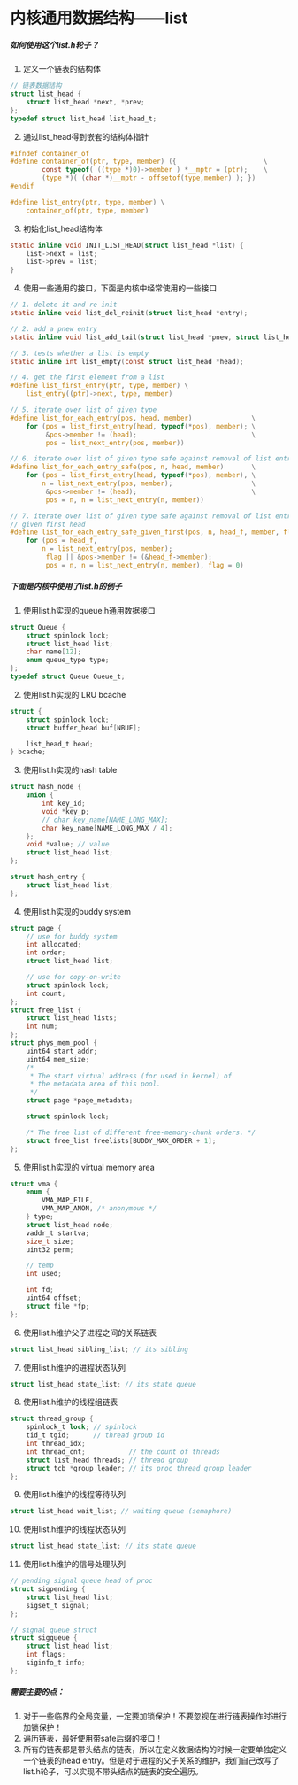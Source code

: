 # 内核通用数据结构——list

#####      如何使用这个list.h轮子？

1. 定义一个链表的结构体

```c
// 链表数据结构
struct list_head {
    struct list_head *next, *prev;
};
typedef struct list_head list_head_t;
```

2. 通过list_head得到嵌套的结构体指针

```c
#ifndef container_of
#define container_of(ptr, type, member) ({                      \
        const typeof( ((type *)0)->member ) *__mptr = (ptr);    \
        (type *)( (char *)__mptr - offsetof(type,member) ); })
#endif

#define list_entry(ptr, type, member) \
    container_of(ptr, type, member)
```

3. 初始化list_head结构体

```c
static inline void INIT_LIST_HEAD(struct list_head *list) {
    list->next = list;
    list->prev = list;
}
```

4. 使用一些通用的接口，下面是内核中经常使用的一些接口

```c
// 1. delete it and re init
static inline void list_del_reinit(struct list_head *entry);

// 2. add a pnew entry
static inline void list_add_tail(struct list_head *pnew, struct list_head *head);

// 3. tests whether a list is empty
static inline int list_empty(const struct list_head *head);

// 4. get the first element from a list
#define list_first_entry(ptr, type, member) \
    list_entry((ptr)->next, type, member)

// 5. iterate over list of given type
#define list_for_each_entry(pos, head, member)               \
    for (pos = list_first_entry(head, typeof(*pos), member); \
         &pos->member != (head);                             \
         pos = list_next_entry(pos, member))

// 6. iterate over list of given type safe against removal of list entry
#define list_for_each_entry_safe(pos, n, head, member)       \
    for (pos = list_first_entry(head, typeof(*pos), member), \
        n = list_next_entry(pos, member);                    \
         &pos->member != (head);                             \
         pos = n, n = list_next_entry(n, member))

// 7. iterate over list of given type safe against removal of list entry
// given first head
#define list_for_each_entry_safe_given_first(pos, n, head_f, member, flag) \
    for (pos = head_f,                                                     \
        n = list_next_entry(pos, member);                                  \
         flag || &pos->member != (&head_f->member);                        \
         pos = n, n = list_next_entry(n, member), flag = 0)
```



##### 下面是内核中使用了list.h的例子

1. 使用list.h实现的queue.h通用数据接口

```c
struct Queue {
    struct spinlock lock;
    struct list_head list;
    char name[12];
    enum queue_type type;
};
typedef struct Queue Queue_t;
```

2. 使用list.h实现的 LRU bcache

```c
struct {
    struct spinlock lock;
    struct buffer_head buf[NBUF];

    list_head_t head;
} bcache;
```

3. 使用list.h实现的hash table

```c
struct hash_node {
    union {
        int key_id;
        void *key_p;
        // char key_name[NAME_LONG_MAX];
        char key_name[NAME_LONG_MAX / 4];
    };
    void *value; // value
    struct list_head list;
};

struct hash_entry {
    struct list_head list;
};
```

4. 使用list.h实现的buddy system

```c
struct page {
    // use for buddy system
    int allocated;
    int order;
    struct list_head list;

    // use for copy-on-write
    struct spinlock lock;
    int count;
};
struct free_list {
    struct list_head lists;
    int num;
};
struct phys_mem_pool {
    uint64 start_addr;
    uint64 mem_size;
    /*
     * The start virtual address (for used in kernel) of
     * the metadata area of this pool.
     */
    struct page *page_metadata;

    struct spinlock lock;

    /* The free list of different free-memory-chunk orders. */
    struct free_list freelists[BUDDY_MAX_ORDER + 1];
};
```

5. 使用list.h实现的 virtual memory area

```c
struct vma {
    enum {
        VMA_MAP_FILE,
        VMA_MAP_ANON, /* anonymous */
    } type;
    struct list_head node;
    vaddr_t startva;
    size_t size;
    uint32 perm;

    // temp
    int used;

    int fd;
    uint64 offset;
    struct file *fp;
};
```

6. 使用list.h维护父子进程之间的关系链表

```c
struct list_head sibling_list; // its sibling
```

7. 使用list.h维护的进程状态队列

```c
struct list_head state_list; // its state queue
```

8. 使用list.h维护的线程组链表

```c#
struct thread_group {
    spinlock_t lock; // spinlock
    tid_t tgid;      // thread group id
    int thread_idx;
    int thread_cnt;           // the count of threads
    struct list_head threads; // thread group
    struct tcb *group_leader; // its proc thread group leader
};
```

9. 使用list.h维护的线程等待队列

```c
struct list_head wait_list; // waiting queue (semaphore)
```

10. 使用list.h维护的线程状态队列

```c
struct list_head state_list; // its state queue
```

11. 使用list.h维护的信号处理队列

```c
// pending signal queue head of proc
struct sigpending {
    struct list_head list;
    sigset_t signal;
};

// signal queue struct
struct sigqueue {
    struct list_head list;
    int flags;
    siginfo_t info;
};
```







##### 需要主要的点：

1. 对于一些临界的全局变量，一定要加锁保护！不要忽视在进行链表操作时进行加锁保护！
2. 遍历链表，最好使用带safe后缀的接口！
3. 所有的链表都是带头结点的链表，所以在定义数据结构的时候一定要单独定义一个链表的head entry。但是对于进程的父子关系的维护，我们自己改写了list.h轮子，可以实现不带头结点的链表的安全遍历。